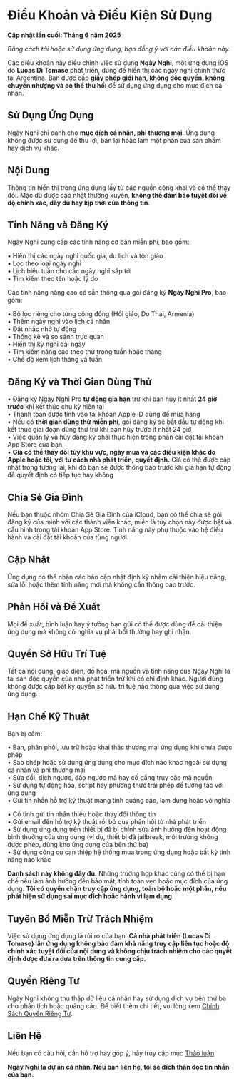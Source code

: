 # Điều Khoản và Điều Kiện Sử Dụng  

**Cập nhật lần cuối: Tháng 6 năm 2025**  

*Bằng cách tải hoặc sử dụng ứng dụng, bạn đồng ý với các điều khoản này.*  

Các điều khoản này điều chỉnh việc sử dụng **Ngày Nghỉ**, một ứng dụng iOS do **Lucas Di Tomase** phát triển, dùng để hiển thị các ngày nghỉ chính thức tại Argentina. Bạn được cấp **giấy phép giới hạn, không độc quyền, không chuyển nhượng và có thể thu hồi** để sử dụng ứng dụng cho mục đích cá nhân.  

## Sử Dụng Ứng Dụng  

Ngày Nghỉ chỉ dành cho **mục đích cá nhân, phi thương mại**. Ứng dụng không được sử dụng để thu lợi, bán lại hoặc làm một phần của sản phẩm hay dịch vụ khác.  

## Nội Dung  

Thông tin hiển thị trong ứng dụng lấy từ các nguồn công khai và có thể thay đổi. Mặc dù được cập nhật thường xuyên, **không thể đảm bảo tuyệt đối về độ chính xác, đầy đủ hay kịp thời của thông tin**.  

## Tính Năng và Đăng Ký  

Ngày Nghỉ cung cấp các tính năng cơ bản miễn phí, bao gồm:  

• Hiển thị các ngày nghỉ quốc gia, du lịch và tôn giáo  
• Lọc theo loại ngày nghỉ  
• Lịch biểu tuần cho các ngày nghỉ sắp tới  
• Tìm kiếm theo tên hoặc lý do  

Các tính năng nâng cao có sẵn thông qua gói đăng ký **Ngày Nghỉ Pro**, bao gồm:  

• Bộ lọc riêng cho từng cộng đồng (Hồi giáo, Do Thái, Armenia)  
• Thêm ngày nghỉ vào lịch cá nhân  
• Đặt nhắc nhở tự động  
• Thống kê và so sánh trực quan  
• Hiển thị kỳ nghỉ dài ngày  
• Tìm kiếm nâng cao theo thứ trong tuần hoặc tháng  
• Chế độ xem lịch tháng và tuần  

## Đăng Ký và Thời Gian Dùng Thử  

• Đăng ký Ngày Nghỉ Pro **tự động gia hạn** trừ khi bạn hủy ít nhất **24 giờ trước** khi kết thúc chu kỳ hiện tại  
• Thanh toán được tính vào tài khoản Apple ID dùng để mua hàng  
• Nếu có **thời gian dùng thử miễn phí**, gói đăng ký sẽ bắt đầu tự động khi kết thúc giai đoạn dùng thử trừ khi bạn hủy trước ít nhất 24 giờ  
• Việc quản lý và hủy đăng ký phải thực hiện trong phần cài đặt tài khoản App Store của bạn  
• **Giá có thể thay đổi tùy khu vực, ngày mua và các điều kiện khác do Apple hoặc tôi, với tư cách nhà phát triển, quyết định.** Giá có thể được cập nhật trong tương lai; khi đó bạn sẽ được thông báo trước khi gia hạn tự động để quyết định có tiếp tục hay không  

## Chia Sẻ Gia Đình  

Nếu bạn thuộc nhóm Chia Sẻ Gia Đình của iCloud, bạn có thể chia sẻ gói đăng ký của mình với các thành viên khác, miễn là tùy chọn này được bật và cấu hình trong tài khoản App Store. Tính năng này phụ thuộc vào hệ điều hành và cài đặt tài khoản của từng người.  

## Cập Nhật  

Ứng dụng có thể nhận các bản cập nhật định kỳ nhằm cải thiện hiệu năng, sửa lỗi hoặc thêm tính năng mới mà không cần thông báo trước.  

## Phản Hồi và Đề Xuất  

Mọi đề xuất, bình luận hay ý tưởng bạn gửi có thể được dùng để cải thiện ứng dụng mà không có nghĩa vụ phải bồi thường hay ghi nhận.  

## Quyền Sở Hữu Trí Tuệ  

Tất cả nội dung, giao diện, đồ họa, mã nguồn và tính năng của Ngày Nghỉ là tài sản độc quyền của nhà phát triển trừ khi có chỉ định khác. Người dùng không được cấp bất kỳ quyền sở hữu trí tuệ nào thông qua việc sử dụng ứng dụng.  

## Hạn Chế Kỹ Thuật  

Bạn bị cấm:  

• Bán, phân phối, lưu trữ hoặc khai thác thương mại ứng dụng khi chưa được phép  
• Sao chép hoặc sử dụng ứng dụng cho mục đích nào khác ngoài sử dụng cá nhân và phi thương mại  
• Sửa đổi, dịch ngược, đảo ngược mã hay cố gắng truy cập mã nguồn  
• Sử dụng tự động hóa, script hay phương thức trái phép để tương tác với ứng dụng  
• Gửi tin nhắn hỗ trợ kỹ thuật mang tính quảng cáo, lạm dụng hoặc vô nghĩa  

• Cố tình gửi tin nhắn thiếu hoặc thay đổi thông tin  
• Gửi email đến hỗ trợ kỹ thuật rồi bỏ qua phản hồi từ nhà phát triển  
• Sử dụng ứng dụng trên thiết bị đã bị chỉnh sửa ảnh hưởng đến hoạt động bình thường của ứng dụng (ví dụ, thiết bị đã jailbreak, môi trường không được phép, dùng kho ứng dụng của bên thứ ba)  
• Sử dụng công cụ can thiệp hệ thống mua trong ứng dụng hoặc bất kỳ tính năng nào khác  

**Danh sách này không đầy đủ.** Những trường hợp khác cũng có thể bị hạn chế nếu làm ảnh hưởng đến bảo mật, tính toàn vẹn hoặc mục đích của ứng dụng. **Tôi có quyền chặn truy cập ứng dụng, toàn bộ hoặc một phần, nếu phát hiện sử dụng sai mục đích hoặc hành vi lạm dụng.**  

## Tuyên Bố Miễn Trừ Trách Nhiệm  

Việc sử dụng ứng dụng là rủi ro của bạn. **Cả nhà phát triển (Lucas Di Tomase) lẫn ứng dụng không bảo đảm khả năng truy cập liên tục hoặc độ chính xác tuyệt đối của nội dung và không chịu trách nhiệm cho các quyết định được đưa ra dựa trên thông tin cung cấp.**  

## Quyền Riêng Tư  

Ngày Nghỉ không thu thập dữ liệu cá nhân hay sử dụng dịch vụ bên thứ ba cho phân tích hoặc quảng cáo. Để biết thêm chi tiết, vui lòng xem [Chính Sách Quyền Riêng Tư](https://lucasditomase.github.io/feriados/vi/privacy-policy).  

## Liên Hệ  

Nếu bạn có câu hỏi, cần hỗ trợ hay góp ý, hãy truy cập mục [Thảo luận](https://github.com/lucasditomase/feriados/discussions).  

**Ngày Nghỉ là dự án cá nhân. Nếu bạn liên hệ, tôi sẽ đích thân đọc tin nhắn của bạn.**  
